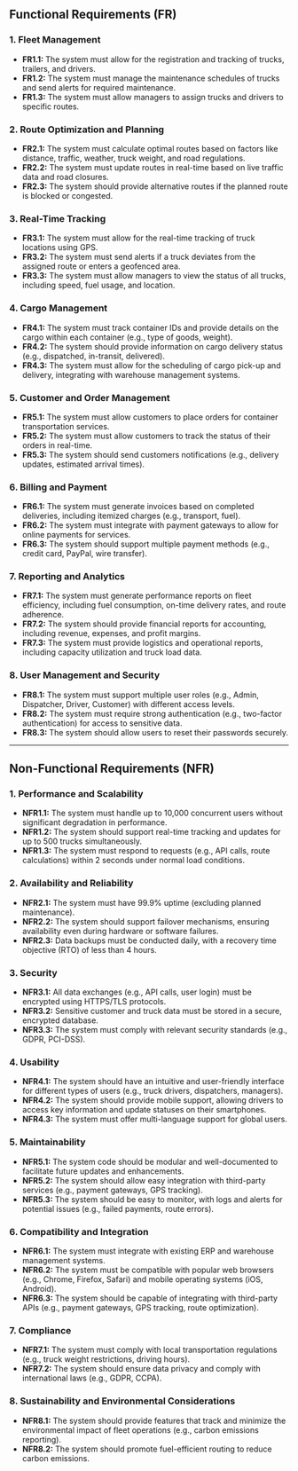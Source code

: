 ## Functional Requirements (FR)

### 1. Fleet Management
- **FR1.1:** The system must allow for the registration and tracking of trucks, trailers, and drivers.
- **FR1.2:** The system must manage the maintenance schedules of trucks and send alerts for required maintenance.
- **FR1.3:** The system must allow managers to assign trucks and drivers to specific routes.

### 2. Route Optimization and Planning
- **FR2.1:** The system must calculate optimal routes based on factors like distance, traffic, weather, truck weight, and road regulations.
- **FR2.2:** The system must update routes in real-time based on live traffic data and road closures.
- **FR2.3:** The system should provide alternative routes if the planned route is blocked or congested.

### 3. Real-Time Tracking
- **FR3.1:** The system must allow for the real-time tracking of truck locations using GPS.
- **FR3.2:** The system must send alerts if a truck deviates from the assigned route or enters a geofenced area.
- **FR3.3:** The system must allow managers to view the status of all trucks, including speed, fuel usage, and location.

### 4. Cargo Management
- **FR4.1:** The system must track container IDs and provide details on the cargo within each container (e.g., type of goods, weight).
- **FR4.2:** The system should provide information on cargo delivery status (e.g., dispatched, in-transit, delivered).
- **FR4.3:** The system must allow for the scheduling of cargo pick-up and delivery, integrating with warehouse management systems.

### 5. Customer and Order Management
- **FR5.1:** The system must allow customers to place orders for container transportation services.
- **FR5.2:** The system must allow customers to track the status of their orders in real-time.
- **FR5.3:** The system should send customers notifications (e.g., delivery updates, estimated arrival times).

### 6. Billing and Payment
- **FR6.1:** The system must generate invoices based on completed deliveries, including itemized charges (e.g., transport, fuel).
- **FR6.2:** The system must integrate with payment gateways to allow for online payments for services.
- **FR6.3:** The system should support multiple payment methods (e.g., credit card, PayPal, wire transfer).

### 7. Reporting and Analytics
- **FR7.1:** The system must generate performance reports on fleet efficiency, including fuel consumption, on-time delivery rates, and route adherence.
- **FR7.2:** The system should provide financial reports for accounting, including revenue, expenses, and profit margins.
- **FR7.3:** The system must provide logistics and operational reports, including capacity utilization and truck load data.

### 8. User Management and Security
- **FR8.1:** The system must support multiple user roles (e.g., Admin, Dispatcher, Driver, Customer) with different access levels.
- **FR8.2:** The system must require strong authentication (e.g., two-factor authentication) for access to sensitive data.
- **FR8.3:** The system should allow users to reset their passwords securely.

---

## Non-Functional Requirements (NFR)

### 1. Performance and Scalability
- **NFR1.1:** The system must handle up to 10,000 concurrent users without significant degradation in performance.
- **NFR1.2:** The system should support real-time tracking and updates for up to 500 trucks simultaneously.
- **NFR1.3:** The system must respond to requests (e.g., API calls, route calculations) within 2 seconds under normal load conditions.

### 2. Availability and Reliability
- **NFR2.1:** The system must have 99.9% uptime (excluding planned maintenance).
- **NFR2.2:** The system should support failover mechanisms, ensuring availability even during hardware or software failures.
- **NFR2.3:** Data backups must be conducted daily, with a recovery time objective (RTO) of less than 4 hours.

### 3. Security
- **NFR3.1:** All data exchanges (e.g., API calls, user login) must be encrypted using HTTPS/TLS protocols.
- **NFR3.2:** Sensitive customer and truck data must be stored in a secure, encrypted database.
- **NFR3.3:** The system must comply with relevant security standards (e.g., GDPR, PCI-DSS).

### 4. Usability
- **NFR4.1:** The system should have an intuitive and user-friendly interface for different types of users (e.g., truck drivers, dispatchers, managers).
- **NFR4.2:** The system should provide mobile support, allowing drivers to access key information and update statuses on their smartphones.
- **NFR4.3:** The system must offer multi-language support for global users.

### 5. Maintainability
- **NFR5.1:** The system code should be modular and well-documented to facilitate future updates and enhancements.
- **NFR5.2:** The system should allow easy integration with third-party services (e.g., payment gateways, GPS tracking).
- **NFR5.3:** The system should be easy to monitor, with logs and alerts for potential issues (e.g., failed payments, route errors).

### 6. Compatibility and Integration
- **NFR6.1:** The system must integrate with existing ERP and warehouse management systems.
- **NFR6.2:** The system must be compatible with popular web browsers (e.g., Chrome, Firefox, Safari) and mobile operating systems (iOS, Android).
- **NFR6.3:** The system should be capable of integrating with third-party APIs (e.g., payment gateways, GPS tracking, route optimization).

### 7. Compliance
- **NFR7.1:** The system must comply with local transportation regulations (e.g., truck weight restrictions, driving hours).
- **NFR7.2:** The system should ensure data privacy and comply with international laws (e.g., GDPR, CCPA).

### 8. Sustainability and Environmental Considerations
- **NFR8.1:** The system should provide features that track and minimize the environmental impact of fleet operations (e.g., carbon emissions reporting).
- **NFR8.2:** The system should promote fuel-efficient routing to reduce carbon emissions.
